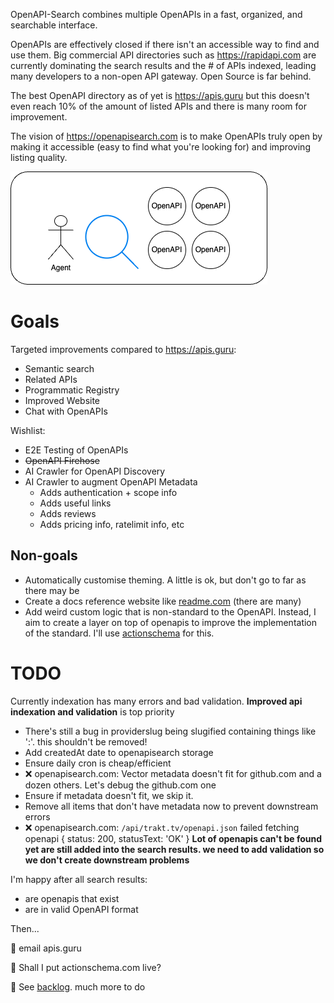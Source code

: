 OpenAPI-Search combines multiple OpenAPIs in a fast, organized, and searchable interface.

OpenAPIs are effectively closed if there isn't an accessible way to find and use them. Big commercial API directories such as https://rapidapi.com are currently dominating the search results and the # of APIs indexed, leading many developers to a non-open API gateway. Open Source is far behind.

The best OpenAPI directory as of yet is https://apis.guru but this doesn't even reach 10% of the amount of listed APIs and there is many room for improvement.

The vision of https://openapisearch.com is to make OpenAPIs truly open by making it accessible (easy to find what you're looking for) and improving listing quality.

![](explorer.drawio.png)

# Goals

Targeted improvements compared to https://apis.guru:

- Semantic search
- Related APIs
- Programmatic Registry
- Improved Website
- Chat with OpenAPIs

Wishlist:

- E2E Testing of OpenAPIs
- ~~OpenAPI Firehose~~
- AI Crawler for OpenAPI Discovery
- AI Crawler to augment OpenAPI Metadata
  - Adds authentication + scope info
  - Adds useful links
  - Adds reviews
  - Adds pricing info, ratelimit info, etc

## Non-goals

- Automatically customise theming. A little is ok, but don't go to far as there may be
- Create a docs reference website like [readme.com](https://readme.com) (there are many)
- Add weird custom logic that is non-standard to the OpenAPI. Instead, I aim to create a layer on top of openapis to improve the implementation of the standard. I'll use [actionschema](https://actionschema.com) for this.

# TODO

Currently indexation has many errors and bad validation. **Improved api indexation and validation** is top priority

- There's still a bug in providerslug being slugified containing things like ':'. this shouldn't be removed!
- Add createdAt date to openapisearch storage
- Ensure daily cron is cheap/efficient
- ❌ openapisearch.com: Vector metadata doesn't fit for github.com and a dozen others. Let's debug the github.com one
- Ensure if metadata doesn't fit, we skip it.
- Remove all items that don't have metadata now to prevent downstream errors
- ❌ openapisearch.com: `/api/trakt.tv/openapi.json` failed fetching openapi { status: 200, statusText: 'OK' } **Lot of openapis can't be found yet are still added into the search results. we need to add validation so we don't create downstream problems**

I'm happy after all search results:

- are openapis that exist
- are in valid OpenAPI format

Then...

🤔 email apis.guru

🤔 Shall I put actionschema.com live?

🤔 See [backlog](BACKLOG.md). much more to do
